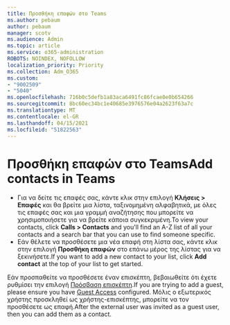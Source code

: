 ```yaml
---
title: Προσθήκη επαφών στο Teams
ms.author: pebaum
author: pebaum
manager: scotv
ms.audience: Admin
ms.topic: article
ms.service: o365-administration
ROBOTS: NOINDEX, NOFOLLOW
localization_priority: Priority
ms.collection: Adm_O365
ms.custom:
- "9002509"
- "5040"
ms.openlocfilehash: 716b0c5defb1a83aca6491fc86fcae0e0b654266
ms.sourcegitcommit: 8bc60ec34bc1e40685e3976576e04a2623f63a7c
ms.translationtype: MT
ms.contentlocale: el-GR
ms.lasthandoff: 04/15/2021
ms.locfileid: "51822563"
---
```

# <a name="add-contacts-in-teams"></a><span data-ttu-id="afd08-102">Προσθήκη επαφών στο Teams</span><span class="sxs-lookup"><span data-stu-id="afd08-102">Add contacts in Teams</span></span>

- <span data-ttu-id="afd08-103">Για να δείτε τις επαφές σας, κάντε κλικ στην επιλογή **Κλήσεις > Επαφές** και θα βρείτε μια λίστα, ταξινομημένη αλφαβητικά, με όλες τις επαφές σας και μια γραμμή αναζήτησης που μπορείτε να χρησιμοποιήσετε για να βρείτε κάποια συγκεκριμένη.</span><span class="sxs-lookup"><span data-stu-id="afd08-103">To view your contacts, click **Calls > Contacts** and you'll find an A-Z list of all your contacts and a search bar that you can use to find someone specific.</span></span> 
- <span data-ttu-id="afd08-104">Εάν θέλετε να προσθέσετε μια νέα επαφή στη λίστα σας, κάντε κλικ στην επιλογή **Προσθήκη επαφών** στο επάνω μέρος της λίστας για να ξεκινήσετε.</span><span class="sxs-lookup"><span data-stu-id="afd08-104">If you want to add a new contact to your list, click **Add contact** at the top of your list to get started.</span></span>

<span data-ttu-id="afd08-105">Εάν προσπαθείτε να προσθέσετε έναν επισκέπτη, βεβαιωθείτε ότι έχετε ρυθμίσει την επιλογή [Πρόσβαση επισκέπτη](https://docs.microsoft.com/microsoftteams/set-up-guests).</span><span class="sxs-lookup"><span data-stu-id="afd08-105">If you are trying to add a guest, please ensure you have [Guest Access](https://docs.microsoft.com/microsoftteams/set-up-guests) configured.</span></span> <span data-ttu-id="afd08-106">Μόλις ο εξωτερικός χρήστης προσκληθεί ως χρήστης-επισκέπτης, μπορείτε να τον προσθέσετε ως επαφή.</span><span class="sxs-lookup"><span data-stu-id="afd08-106">After the external user was invited as a guest user, then you can add them as a contact.</span></span>

